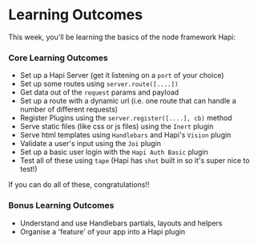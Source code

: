 # Learning Outcomes

This week, you'll be learning the basics of the node framework Hapi:

### Core Learning Outcomes

+ Set up a Hapi Server (get it listening on a `port` of your choice)
+ Set up some routes using `server.route([....])`
+ Get data out of the `request` params and payload
+ Set up a route with a dynamic url (i.e. one route that can handle a number of different requests)
+ Register Plugins using the `server.register([....], cb)` method
+ Serve static files (like css or js files) using the `Inert` plugin
+ Serve html templates using `Handlebars` and Hapi's `Vision` plugin
+ Validate a user's input using the `Joi` plugin
+ Set up a basic user login with the `Hapi Auth Basic` plugin
+ Test all of these using `tape` (Hapi has `shot` built in so it's super nice to test!)

If you can do all of these, congratulations!!

### Bonus Learning Outcomes

+ Understand and use Handlebars partials, layouts and helpers
+ Organise a 'feature' of your app into a Hapi plugin


